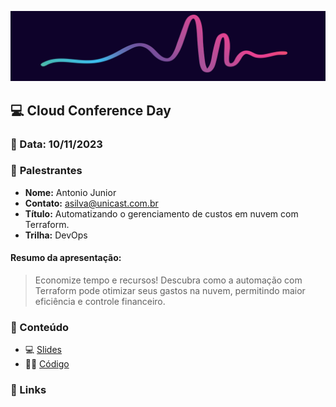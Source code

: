 <p align="center">
<img src="assets/images/ccd.png">
</p>

## 💻 **Cloud Conference Day**
### 📅 Data: 10/11/2023

### 🎤 **Palestrantes**

- **Nome:** Antonio Junior
- **Contato:** asilva@unicast.com.br
- **Título:** Automatizando o gerenciamento de custos em nuvem com Terraform.
- **Trilha:** DevOps

#### **Resumo da apresentação:** 

>Economize tempo e recursos! Descubra como a automação com Terraform pode otimizar seus gastos na nuvem, permitindo maior eficiência e controle financeiro.

### 💬 Conteúdo

- 💻 [Slides]()
- 👨‍💻 [Código](azure-terraform-infracost)

### 🔗 Links
